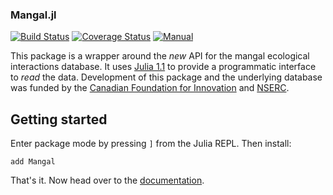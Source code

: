 ### Mangal.jl

[![Build Status](https://travis-ci.org/EcoJulia/Mangal.jl.svg?branch=master)](https://travis-ci.org/EcoJulia/Mangal.jl) [![Coverage Status](https://coveralls.io/repos/github/EcoJulia/Mangal.jl/badge.svg?branch=master)](https://coveralls.io/github/EcoJulia/Mangal.jl?branch=master)
[![Manual](https://img.shields.io/badge/manual-latest-orange.svg)](http://EcoJulia.github.io/Mangal.jl/dev/)

This package is a wrapper around the *new* API for the mangal ecological
interactions database. It uses [Julia 1.1][jl] to provide a programmatic
interface to *read* the data. Development of this package and the underlying
database was funded by the [Canadian Foundation for Innovation][cfi] and
[NSERC][nserc].

[cfi]: https://www.innovation.ca/
[nserc]: http://www.nserc-crsng.gc.ca/index_eng.asp
[jl]: https://julialang.org/

## Getting started

Enter package mode by pressing `]` from the Julia REPL. Then install:

~~~
add Mangal
~~~

That's it. Now head over to the
[documentation](https://ecojulia.github.io/Mangal.jl/dev/).

